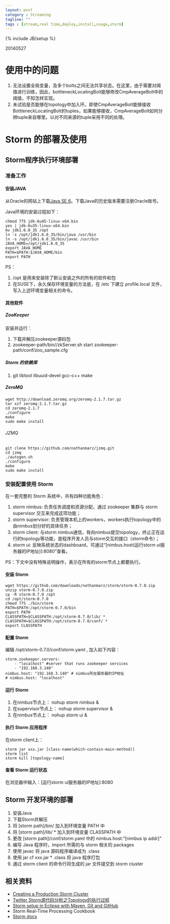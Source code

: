 ```yaml
---
layout: post
category : Streaming
tagline: ""
tags : [stream,real time,deploy,install,usage,storm]
---
```

{% include JB/setup %}

20140527
# 使用中的问题
1. 无法设置全局变量，及多个bolts之间无法共享状态。在这里，由于需要对阈值进行训练，因此，bottleneckLocatingBolt能够修改CmpAverageBolt中的阈值，不知怎样实现。
2. 未试验是否能够在topology中加入环。即使CmpAverageBolt能够接收BottleneckLocatingBolt的tuples，如果能够接收，CmpAverageBolt如何分辨tuple来自哪里。以对不同来源的tuple采用不同的处理。

# Storm 的部署及使用
## Storm程序执行环境部署
### 准备工作
#### 安装JAVA
从Oracle的网站上下载[Java SE 6](http://www.oracle.com/technetwork/java/javasebusiness/downloads/java-archive-downloads-javase6-419409.html)。下载Java的历史版本需要注册Oracle账号。

Java环境的安装过程如下：

    chmod 775 jdk-6u45-linux-x64.bin
    yes | jdk-6u35-linux-x64.bin
    mv jdk1.6.0_35 /opt
    ln -s /opt/jdk1.6.0_35/bin/java /usr/bin
    ln -s /opt/jdk1.6.0_35/bin/javac /usr/bin
    JAVA_HOME=/opt/jdk1.6.0_35
    export JAVA_HOME
    PATH=$PATH:$JAVA_HOME/bin
    export PATH

PS：
1. /opt 是用来安装除了默认安装之外的所有的软件和包
2. 在SUSE下，永久保存环境变量的方法是，在 /etc 下建立 profile.local 文件，写入上述环境变量相关的命令。

#### 其他软件
##### ZooKeeper
安装并运行：

1. 下载并解压zookeeper源码包
2. zookeeper-path/bin//zkServer.sh start zookeeper-path/conf/zoo_sample.cfg

##### Storm 的依赖库
1. git libtool libuuid-devel gcc-c++ make 

##### ZeroMQ

    wget http://download.zeromq.org/zeromq-2.1.7.tar.gz
    tar xzf zeromq-2.1.7.tar.gz
    cd zeromq-2.1.7
    ./configure
    make
    sudo make install

###### JZMQ

    git clone https://github.com/nathanmarz/jzmq.git
    cd jzmq
    ./autogen.sh
    ./configure
    make
    sudo make install

### 安装配置使用 Storm
在一套完整的 Storm 系统中，共有四种功能角色：

1. storm nimbus: 负责任务调度和资源分配，通过 zookeeper 集群与 storm supervisor 交互来完成这项功能；
2. storm supervisor: 负责管理本机上的workers，workers执行topology中的由nimbus划分好的具体任务；
3. storm client: 与storm nimbus通信，有向nimbus提交topology，终止正在运行的topology等功能，是程序开发人员与storm交互的接口（storm命令）；
4. storm ui: 反映系统状态的dashboard，可通过“[nimbus.host(运行storm ui服务器的IP地址)]:8080”查看。

PS：下文中没有特殊说明操作，表示在所有的storm节点上都要执行。

#### 安装 Storm

    wget https://github.com/downloads/nathanmarz/storm/storm-0.7.0.zip
    unzip storm-0.7.0.zip
    cp -R storm-0.7.0 /opt
    cd /opt/storm-0.7.0
    chmod 775 ./bin/storm
    PATH=$PATH:/opt/storm-0.7.0/bin
    export PATH
    CLASSPATH=$CLASSPATH:/opt/storm-0.7.0/lib/ *
    CLASSPATH=$CLASSPATH:/opt/storm-0.7.0/conf/ *
    export CLASSPATH

#### 配置 Storm
编辑 /opt/storm-0.7.0/conf/storm.yaml , 加入如下内容：

    storm.zookeeper.servers:
        - "localhost" #server that runs zookeeper services
        - "192.168.3.140"
    nimbus.host: "192.168.3.140" # nimbus所在服务器的IP地址
    # nimbus.host: "localhost"

#### 运行 Storm

1. 在nimbus节点上： nohup storm nimbus &
2. 在supervisor节点上： nohup storm supervisor &
3. 在nimbus节点上： nohup storm ui &

#### 执行 Storm 应用程序
在storm client上：

    storm jar xxx.jar [class-name(which-contain-main-method)]
    storm list
    storm kill [topology-name]

#### 查看 Storm 运行状态
在浏览器中输入：[运行storm ui服务器的IP地址]:8080

## Storm 开发环境的部署

1. 安装Java
2. 下载Storm并解压
3. 将 [storm path]/bin/ 加入到环境变量 PATH 中
4. 将 [storm path]/lib/ * 加入到环境变量 CLASSPATH 中
5. 更改 [storm path]/conf/storm.yaml 中的 nimbus.host:"[nimbus ip addr]"
6. 编写 Java 程序时，import 所需的与 storm 相关的 packages
7. 使用 javac 将 java 源码程序编译成为 .class
8. 使用 jar cf xxx.jar * .class 将 java 程序打包
9. 通过 storm client 的命令行将生成的 jar 文件提交到 storm cluster

## 相关资料

- [Creating a Production Storm Cluster](http://tutorials.github.io/pages/creating-a-production-storm-cluster.html)
- [Twitter Storm源代码分析之Topology的执行过程](http://xumingming.sinaapp.com/647/twitter-storm-code-analysis-topology-execution/)
- [Storm setup in Eclipse with Maven, Git and GitHub](https://github.com/mbonaci/mbo-storm/wiki/Storm-setup-in-Eclipse-with-Maven,-Git-and-GitHub)
- Storm Real-Time Processing Cookbook
- [Storm docs](http://storm.incubator.apache.org/documentation)
